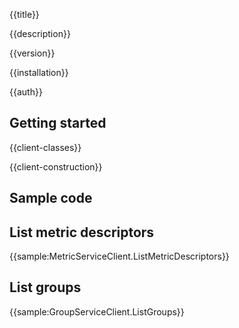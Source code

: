 {{title}}

{{description}}

{{version}}

{{installation}}

{{auth}}

## Getting started

{{client-classes}}

{{client-construction}}

## Sample code

## List metric descriptors

{{sample:MetricServiceClient.ListMetricDescriptors}}

## List groups

{{sample:GroupServiceClient.ListGroups}}
